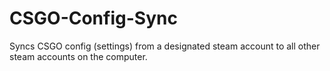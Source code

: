 # CSGO-Config-Sync
 Syncs CSGO config (settings) from a designated steam account to all other steam accounts on the computer.
